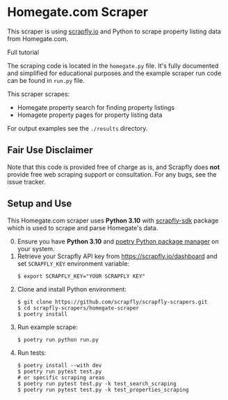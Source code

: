 # Homegate.com Scraper

This scraper is using [scrapfly.io](https://scrapfly.io/) and Python to scrape property listing data from Homegate.com. 

Full tutorial  

The scraping code is located in the `homegate.py` file. It's fully documented and simplified for educational purposes and the example scraper run code can be found in `run.py` file.

This scraper scrapes:
- Homegate property search for finding property listings
- Homagete property pages for property listing data

For output examples see the `./results` directory.

## Fair Use Disclaimer

Note that this code is provided free of charge as is, and Scrapfly does __not__ provide free web scraping support or consultation. For any bugs, see the issue tracker.

## Setup and Use

This Homegate.com scraper uses __Python 3.10__ with [scrapfly-sdk](https://pypi.org/project/scrapfly-sdk/) package which is used to scrape and parse Homegate's data.

0. Ensure you have __Python 3.10__ and [poetry Python package manager](https://python-poetry.org/docs/#installation) on your system.
1. Retrieve your Scrapfly API key from <https://scrapfly.io/dashboard> and set `SCRAPFLY_KEY` environment variable:
    ```shell
    $ export SCRAPFLY_KEY="YOUR SCRAPFLY KEY"
    ```
2. Clone and install Python environment:
    ```shell
    $ git clone https://github.com/scrapfly/scrapfly-scrapers.git
    $ cd scrapfly-scrapers/homegate-scraper
    $ poetry install
    ```
3. Run example scrape:
    ```shell
    $ poetry run python run.py
    ```
4. Run tests:
    ```shell
    $ poetry install --with dev
    $ poetry run pytest test.py
    # or specific scraping areas
    $ poetry run pytest test.py -k test_search_scraping
    $ poetry run pytest test.py -k test_properties_scraping
    ```